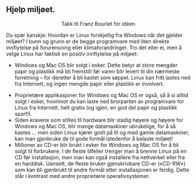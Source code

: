 <?php require("../../entete.php");?> <?php require("../../base.php");?> <?php require("../../fonctions.php");?>

<div id="corps">

<h2>Hjelp miljøet.</h2>

<p align="center">Takk til Franz Bourlet for idéen</p>

<p>Du spør kanskje: Hvordan er Linux forskjellig fra Windows når det gjelder miljøet? I bunn og grunn er de begge programvare med liten direkte innflytelse på forurensning eller klimaforandringer. Tro det eller ei, men å velge Linux har faktisk en positiv innflytelse på miljøet:</p>

<ul>

<li>Windows og Mac OS blir solgt i esker. Dette betyr at store mengder papir og plastikk må bli fremstilt før varen blir levert til din nærmeste forretning – for deretter å bli kastet som søppel. Linux kan fritt lastes ned fra Internett, og ingen mengde papir eller plastikk er involvert.</p>

<li>Proprietære applikasjoner for Windows og Mac OS er også, så å si alltid solgt i esker, hvorimot du kan laste ned brorparten av programvare for Linux fra Internett, helt gratis (og igjen, en god del papir og plastikk spart!).</li>  

<li>Siden kravene som stilles til hardware blir stadig høyere og høyere for Windows og Mac OS, blir mange datamaskiner ubrukelige, for å så kastes … men siden Linux kjører godt på til og med gamle datamaskiner, kan man gjenbruke de til gode formål istedenfor å belaste miljøet!</li>

<li>Millioner av CD-er blir brukt i esker for Windows og Mac OS for å bli solgt til forbrukere. I de fleste tilfeller trenger man å brenne Linux på en CD før installasjon, men man kan også installere fra nettverket eller fra en harddisk. Uansett, de fleste bruker gjenskrivbare CD-er («CD-RW») som kan bli gjenbrukt til andre formål etter installasjonen er ferdig. Dette står i kontrast med andre proprietære operativsystemer.</li>

</ul>

</div>
</body>
</html>
